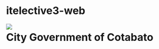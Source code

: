 # itelective3-web

<img align="left" src="https://user-images.githubusercontent.com/107229394/209252585-ac3c7a21-9bc3-42d8-890d-c842e3043042.jpg" style="text-align: center;">

# City Government of Cotabato
